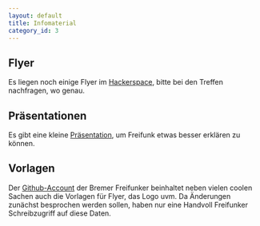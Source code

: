 ```yaml
---
layout: default
title: Infomaterial
category_id: 3
---
```

## Flyer
Es liegen noch einige Flyer im [Hackerspace](https://www.hackerspace-bremen.de/), bitte bei den Treffen nachfragen, wo genau.

## Präsentationen
Es gibt eine kleine <a href="/presentation" target="_blank">Präsentation</a>, um Freifunk etwas besser erklären zu können.

## Vorlagen
Der [Github-Account](https://github.com/FreifunkBremen) der Bremer Freifunker beinhaltet neben vielen coolen Sachen auch die Vorlagen für Flyer, das Logo uvm.
Da Änderungen zunächst besprochen werden sollen, haben nur eine Handvoll Freifunker Schreibzugriff auf diese Daten.
